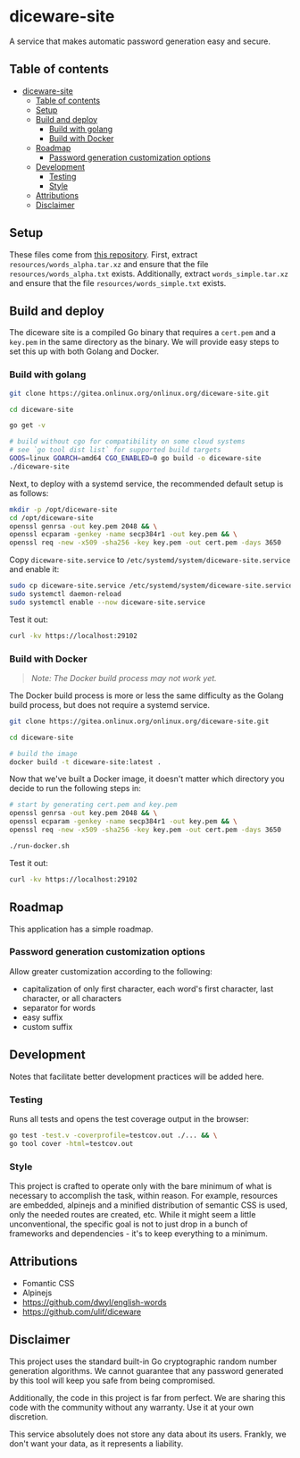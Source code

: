 # diceware-site

A service that makes automatic password generation easy and secure.

## Table of contents

- [diceware-site](#diceware-site)
  - [Table of contents](#table-of-contents)
  - [Setup](#setup)
  - [Build and deploy](#build-and-deploy)
    - [Build with golang](#build-with-golang)
    - [Build with Docker](#build-with-docker)
  - [Roadmap](#roadmap)
    - [Password generation customization options](#password-generation-customization-options)
  - [Development](#development)
    - [Testing](#testing)
    - [Style](#style)
  - [Attributions](#attributions)
  - [Disclaimer](#disclaimer)

## Setup

These files come from [this repository](https://github.com/dwyl/english-words). First, extract `resources/words_alpha.tar.xz` and ensure that the file `resources/words_alpha.txt` exists. Additionally, extract `words_simple.tar.xz` and ensure that the file `resources/words_simple.txt` exists.

## Build and deploy

The diceware site is a compiled Go binary that requires a `cert.pem` and a `key.pem` in the same directory as the binary. We will provide easy steps to set this up with both Golang and Docker.

### Build with golang

```bash
git clone https://gitea.onlinux.org/onlinux.org/diceware-site.git

cd diceware-site

go get -v

# build without cgo for compatibility on some cloud systems
# see `go tool dist list` for supported build targets
GOOS=linux GOARCH=amd64 CGO_ENABLED=0 go build -o diceware-site
./diceware-site
```

Next, to deploy with a systemd service, the recommended default setup is as follows:

```bash
mkdir -p /opt/diceware-site
cd /opt/diceware-site
openssl genrsa -out key.pem 2048 && \
openssl ecparam -genkey -name secp384r1 -out key.pem && \
openssl req -new -x509 -sha256 -key key.pem -out cert.pem -days 3650
```

Copy `diceware-site.service` to `/etc/systemd/system/diceware-site.service` and enable it:

```bash
sudo cp diceware-site.service /etc/systemd/system/diceware-site.service
sudo systemctl daemon-reload
sudo systemctl enable --now diceware-site.service
```

Test it out:

```bash
curl -kv https://localhost:29102
```

### Build with Docker

> *Note: The Docker build process may not work yet.*

The Docker build process is more or less the same difficulty as the Golang build process, but does not require a systemd service.

```bash
git clone https://gitea.onlinux.org/onlinux.org/diceware-site.git

cd diceware-site

# build the image
docker build -t diceware-site:latest .
```

Now that we've built a Docker image, it doesn't matter which directory you decide to run the following steps in:

```bash
# start by generating cert.pem and key.pem
openssl genrsa -out key.pem 2048 && \
openssl ecparam -genkey -name secp384r1 -out key.pem && \
openssl req -new -x509 -sha256 -key key.pem -out cert.pem -days 3650

./run-docker.sh
```

Test it out:

```bash
curl -kv https://localhost:29102
```

## Roadmap

This application has a simple roadmap.

### Password generation customization options

Allow greater customization according to the following:

- capitalization of only first character, each word's first character, last character, or all characters
- separator for words
- easy suffix
- custom suffix

## Development

Notes that facilitate better development practices will be added here.

### Testing

Runs all tests and opens the test coverage output in the browser:

```bash
go test -test.v -coverprofile=testcov.out ./... && \
go tool cover -html=testcov.out
```

### Style

This project is crafted to operate only with the bare minimum of what is necessary to accomplish the task, within reason. For example, resources are embedded, alpinejs and a minified distribution of semantic CSS is used, only the needed routes are created, etc. While it might seem a little unconventional, the specific goal is not to just drop in a bunch of frameworks and dependencies - it's to keep everything to a minimum.

## Attributions

- Fomantic CSS
- Alpinejs
- <https://github.com/dwyl/english-words>
- <https://github.com/ulif/diceware>

## Disclaimer

This project uses the standard built-in Go cryptographic random number generation algorithms. We cannot guarantee that any password generated by this tool will keep you safe from being compromised.

Additionally, the code in this project is far from perfect. We are sharing this code with the community without any warranty. Use it at your own discretion.

This service absolutely does not store any data about its users. Frankly, we don't want your data, as it represents a liability.
